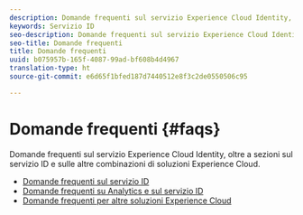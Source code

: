 ```yaml
---
description: Domande frequenti sul servizio Experience Cloud Identity, oltre a sezioni sul servizio ID e sulle altre combinazioni di soluzioni Experience Cloud.
keywords: Servizio ID
seo-description: Domande frequenti sul servizio Experience Cloud Identity, oltre a sezioni sul servizio ID e sulle altre combinazioni di soluzioni Experience Cloud.
seo-title: Domande frequenti
title: Domande frequenti
uuid: b075957b-165f-4087-99ad-bf608b4d4967
translation-type: ht
source-git-commit: e6d65f1bfed187d7440512e8f3c2de0550506c95

---
```



# Domande frequenti {#faqs}

Domande frequenti sul servizio Experience Cloud Identity, oltre a sezioni sul servizio ID e sulle altre combinazioni di soluzioni Experience Cloud.

* [Domande frequenti sul servizio ID](faq.md)
* [Domande frequenti su Analytics e sul servizio ID](analytics-faq.md)
* [Domande frequenti per altre soluzioni Experience Cloud](other-faq.md)
